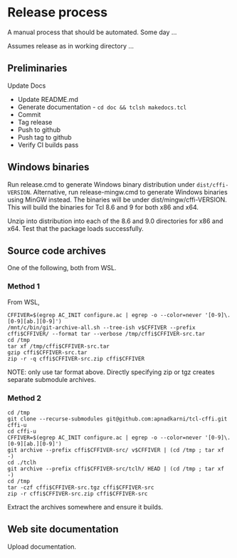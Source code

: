 # Release process

A manual process that should be automated. Some day ...

Assumes release as in working directory ...

## Preliminaries

Update Docs

- Update README.md
- Generate documentation - `cd doc && tclsh makedocs.tcl`
- Commit
- Tag release
- Push to github
- Push tag to github
- Verify CI builds pass

## Windows binaries

Run release.cmd to generate Windows binary distribution under `dist/cffi-VERSION`.
Alternative, run release-mingw.cmd to generate Windows binaries using MinGW
instead. The binaries will be under dist/mingw/cffi-VERSION.
This will build the binaries for Tcl 8.6 and 9 for both x86 and x64.

Unzip into distribution into each of the 8.6 and 9.0 directories for
x86 and x64. Test that the package loads successfully.

## Source code archives

One of the following, both from WSL.

### Method 1

From WSL,

```
CFFIVER=$(egrep AC_INIT configure.ac | egrep -o --color=never '[0-9]\.[0-9][ab.][0-9]')
/mnt/c/bin/git-archive-all.sh --tree-ish v$CFFIVER --prefix cffi$CFFIVER/ --format tar --verbose /tmp/cffi$CFFIVER-src.tar
cd /tmp
tar xf /tmp/cffi$CFFIVER-src.tar
gzip cffi$CFFIVER-src.tar
zip -r -q cffi$CFFIVER-src.zip cffi$CFFIVER
```

NOTE: only use tar format above. Directly specifying zip or tgz creates
separate submodule archives.

### Method 2

```
cd /tmp
git clone --recurse-submodules git@github.com:apnadkarni/tcl-cffi.git cffi-u
cd cffi-u
CFFIVER=$(egrep AC_INIT configure.ac | egrep -o --color=never '[0-9]\.[0-9][ab.][0-9]')
git archive --prefix cffi$CFFIVER-src/ v$CFFIVER | (cd /tmp ; tar xf -)
cd ./tclh
git archive --prefix cffi$CFFIVER-src/tclh/ HEAD | (cd /tmp ; tar xf -)
cd /tmp
tar -czf cffi$CFFIVER-src.tgz cffi$CFFIVER-src
zip -r cffi$CFFIVER-src.zip cffi$CFFIVER-src
```

Extract the archives somewhere and ensure it builds.

## Web site documentation

Upload documentation.
